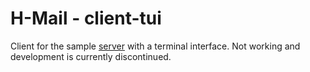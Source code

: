 # H-Mail - client-tui

Client for the sample [server](../server) with a terminal interface. Not working and development is currently discontinued.